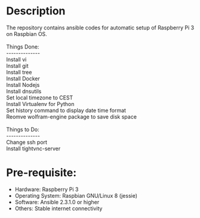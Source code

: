 # Description
The repository contains ansible codes for automatic setup of Raspberry Pi 3 on Raspbian OS. <br />
<br />Things Done: <br />
--------------<br />
Install vi <br />
Install git <br />
Install tree <br />
Install Docker <br />
Install Nodejs <br />
Install dnsutils <br />
Set local timezone to CEST <br />
Install Virtualenv for Python <br />
Set history command to display date time format <br />
Reomve wolfram-engine package to save disk space <br />
<br />Things to Do: <br />
--------------<br />
Change ssh port <br />
Install tightvnc-server <br />

# Pre-requisite:
- Hardware: Raspberry Pi 3
- Operating System: Raspbian GNU/Linux 8 (jessie)
- Software: Ansible 2.3.1.0 or higher
- Others: Stable internet connectivity
